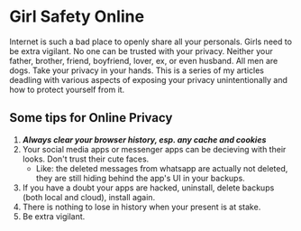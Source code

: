 # Girl Safety Online
Internet is such a bad place to openly share all your personals. Girls need to be extra vigilant. No one can be trusted with your privacy. Neither your father, brother, friend, boyfriend, lover, ex, or even husband. All men are dogs. Take your privacy in your hands.
This is a series of my articles deadling with various aspects of exposing your privacy unintentionally and how to protect yourself from it.
## Some tips for Online Privacy
1. ***Always clear your browser history, esp. any cache and cookies***
2. Your social media apps or messenger apps can be decieving with their looks. Don't trust their cute faces.
   - Like: the deleted messages from whatsapp are actually not deleted, they are still hiding behind the app's UI in your backups.
4. If you have a doubt your apps are hacked, uninstall, delete backups (both local and cloud), install again.
5. There is nothing to lose in history when your present is at stake.
6. Be extra vigilant.
